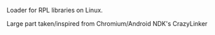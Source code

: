 Loader for RPL libraries on Linux.

Large part taken/inspired from Chromium/Android NDK's CrazyLinker
